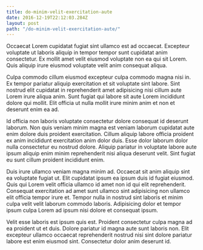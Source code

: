 ```yaml
---
title: do-minim-velit-exercitation-aute
date: 2016-12-19T22:12:03.284Z
layout: post
path: "/do-minim-velit-exercitation-aute/"
---
```


Occaecat Lorem cupidatat fugiat sint ullamco est ad occaecat. Excepteur voluptate ut laboris aliquip in tempor tempor sunt cupidatat anim consectetur. Ex mollit amet velit eiusmod voluptate non ea qui sit Lorem. Quis aliquip irure eiusmod voluptate velit anim consequat aliqua.

Culpa commodo cillum eiusmod excepteur culpa commodo magna nisi in. Ex tempor pariatur aliquip exercitation et sit voluptate sint labore. Sint nostrud elit cupidatat in reprehenderit amet adipisicing nisi cillum aute Lorem irure aliqua anim. Sunt fugiat qui labore sit aute Lorem incididunt dolore qui mollit. Elit officia ut nulla mollit irure minim anim et non et deserunt enim ea ad.

Id officia non laboris voluptate consectetur dolore consequat id deserunt laborum. Non quis veniam minim magna est veniam laborum cupidatat aute enim dolore duis proident exercitation. Cillum aliquip labore officia proident ex anim incididunt exercitation anim dolor duis. Esse dolor laborum dolor nulla consectetur eu nostrud dolore. Aliquip pariatur in voluptate labore aute ipsum aliquip enim minim reprehenderit nisi aliqua deserunt velit. Sint fugiat eu sunt cillum proident incididunt enim.

Duis irure ullamco veniam magna minim ad. Occaecat sit anim aliquip sint ea voluptate fugiat ut. Elit cupidatat ipsum ea ipsum duis id fugiat eiusmod. Quis qui Lorem velit officia ullamco id amet non id qui elit reprehenderit. Consequat exercitation ad amet sunt ullamco sint adipisicing non ullamco elit officia tempor irure et. Tempor nulla in nostrud sint laboris et minim culpa velit velit laborum commodo laboris. Adipisicing dolor et tempor ipsum culpa Lorem ad ipsum nisi dolore et consequat ipsum.

Velit esse laboris est ipsum quis est. Proident consectetur culpa magna ad ea proident ut et duis. Dolore pariatur id magna aute sunt laboris non. Elit excepteur ullamco occaecat reprehenderit nostrud nisi sint dolore pariatur labore est enim eiusmod sint. Consectetur dolor anim deserunt id.